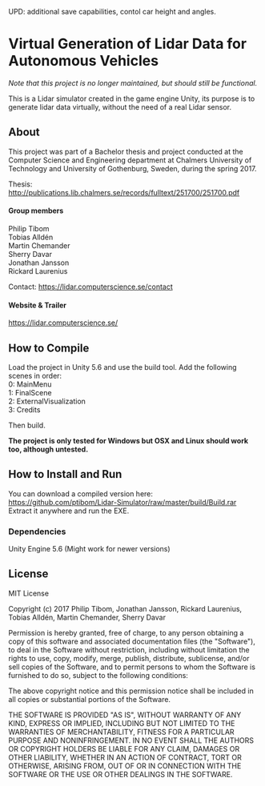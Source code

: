 UPD: additional save capabilities, contol car height and angles.
# Virtual Generation of Lidar Data for Autonomous Vehicles
*Note that this project is no longer maintained, but should still be functional.*

This is a Lidar simulator created in the game engine Unity, its purpose is to generate lidar data virtually, without the need of a real Lidar sensor. 

## About
This project was part of a Bachelor thesis and project conducted at the Computer Science and Engineering department at Chalmers University of Technology and University of Gothenburg, Sweden, during the spring 2017.

Thesis: http://publications.lib.chalmers.se/records/fulltext/251700/251700.pdf  

#### Group members  
Philip Tibom  
Tobias Alldén  
Martin Chemander  
Sherry Davar  
Jonathan Jansson  
Rickard Laurenius  

Contact: https://lidar.computerscience.se/contact

#### Website & Trailer
https://lidar.computerscience.se/

## How to Compile  
Load the project in Unity 5.6 and use the build tool. 
Add the following scenes in order:  
0: MainMenu  
1: FinalScene  
2: ExternalVisualization  
3: Credits  

Then build.

**The project is only tested for Windows but OSX and Linux should work too, although untested.**

## How to Install and Run
You can download a compiled version here:  
https://github.com/ptibom/Lidar-Simulator/raw/master/build/Build.rar  
Extract it anywhere and run the EXE.  

### Dependencies
Unity Engine 5.6 (Might work for newer versions)

## License

MIT License

Copyright (c) 2017 Philip Tibom, Jonathan Jansson, Rickard Laurenius, Tobias Alldén, Martin Chemander, Sherry Davar

Permission is hereby granted, free of charge, to any person obtaining a copy of this software and associated documentation files (the "Software"), to deal in the Software without restriction, including without limitation the rights to use, copy, modify, merge, publish, distribute, sublicense, and/or sell copies of the Software, and to permit persons to whom the Software is furnished to do so, subject to the following conditions:

The above copyright notice and this permission notice shall be included in all copies or substantial portions of the Software.

THE SOFTWARE IS PROVIDED "AS IS", WITHOUT WARRANTY OF ANY KIND, EXPRESS OR IMPLIED, INCLUDING BUT NOT LIMITED TO THE WARRANTIES OF MERCHANTABILITY, FITNESS FOR A PARTICULAR PURPOSE AND NONINFRINGEMENT. IN NO EVENT SHALL THE AUTHORS OR COPYRIGHT HOLDERS BE LIABLE FOR ANY CLAIM, DAMAGES OR OTHER LIABILITY, WHETHER IN AN ACTION OF CONTRACT, TORT OR OTHERWISE, ARISING FROM, OUT OF OR IN CONNECTION WITH THE SOFTWARE OR THE USE OR OTHER DEALINGS IN THE SOFTWARE.


